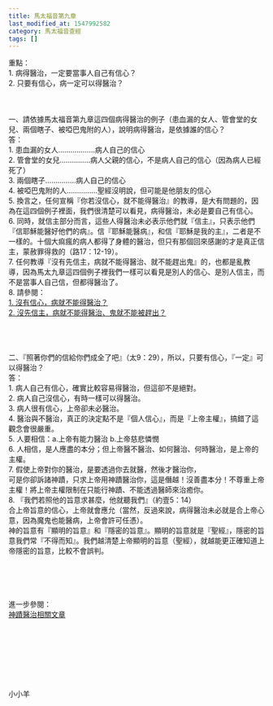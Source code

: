 ```yaml
---
title: 馬太福音第九章
last_modified_at: 1547992582
category: 馬太福音查經
tags: []
---
```


<p>重點：<br/>1.	病得醫治，一定要當事人自己有信心？<br/>2.	只要有信心，病一定可以得醫治？<br/><!--more--><br/><br/><br/>一、請依據馬太福音第九章這四個病得醫治的例子（患血漏的女人、管會堂的女兒、兩個瞎子、被啞巴鬼附的人），說明病得醫治，是依據誰的信心？<br/>答：<br/>1.	患血漏的女人………………病人自己的信心<br/>2.	管會堂的女兒……………病人父親的信心，不是病人自己的信心（因為病人已經死了）<br/>3.	兩個瞎子……………病人自己的信心<br/>4.	被啞巴鬼附的人……………聖經沒明說，但可能是他朋友的信心<br/>5.	換言之，任何宣稱『你若沒信心，就不能得醫治』的教導，是大有問題的，因為在這四個例子裡面，我們很清楚可以看見，病得醫治，未必是要自己有信心。<br/>6.	同時，就信主部分而言，這些人得醫治未必表示他們就『信主』，只表示他們『信耶穌能醫好他們的病』。信『耶穌能醫病』，和信『耶穌是我的主』，二者是不一樣的。十個大痲瘋的病人都得了身體的醫治，但只有那個回來感謝的才是真正信主，蒙赦罪得救的（路17：12-19）。<br/>7.	任何教導『沒有先信主，病就不能得醫治、就不能趕出鬼』的，也都是亂教導，因為馬太九章這四個例子裡我們一樣可以看見是別人的信心、是別人信主，而不是當事人自己信，但都得醫治了。<br/>8.	請參閱：<br/><a href="   /posts/269192840">1.	沒有信心，病就不能得醫治？</a><br/><a href="   /posts/269192876">2.	沒先信主，病就不能得醫治、鬼就不能被趕出？</a><br/><br/><br/><br/><br/>二、『照著你們的信給你們成全了吧』（太9：29），所以，只要有信心，『一定』可以得醫治？<br/>答：<br/>1.	病人自己有信心，確實比較容易得醫治，但這卻不是絕對。<br/>2.	病人自己沒信心，有時一樣可以得醫治。<br/>3.	病人很有信心，上帝卻未必醫治。<br/>4.	醫治與不醫治，真正的決定點不是『個人信心』，而是『上帝主權』，搞錯了這觀念會很嚴重。<br/>5.	人要相信：a.上帝有能力醫治 b.上帝慈悲憐憫<br/>6.	人相信，是人應盡的本分；但上帝醫不醫治、如何醫治、何時醫治，是上帝的主權。<br/>7.	假使上帝對你的醫治，是要透過你去就醫，然後才醫治你，<br/>可是你卻訴諸神蹟，只求上帝用神蹟醫治你，這是僭越！沒善盡本分！不尊重上帝主權！將上帝主權限制在只能行神蹟、不能透過醫師來治癒你。<br/>8.	『我們若照他的旨意求甚麼，他就聽我們』（約壹5：14）<br/>合上帝旨意的信心，上帝就會應允（當然，反過來說，病得醫治未必就是合上帝心意，因為魔鬼也能醫病，上帝會許可任憑）。<br/>神的旨意有『顯明的旨意』和『隱密的旨意』。顯明的旨意就是『聖經』，隱密的旨意我們常『不得而知』。我們越清楚上帝顯明的旨意（聖經），就越能更正確知道上帝隱密的旨意，比較不會誤判。<br/><br/><br/><br/><br/><br/>進一步參閱：<br/><a href="/posts/269196108">神蹟醫治相關文章</a><br/><br/><br/><br/><br/><br/><br/><br/><br/>小小羊
</p>